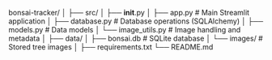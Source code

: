 bonsai-tracker/
│
├── src/
│   ├── __init__.py
│   ├── app.py           # Main Streamlit application
│   ├── database.py      # Database operations (SQLAlchemy)
│   ├── models.py        # Data models
│   └── image_utils.py   # Image handling and metadata
│
├── data/
│   ├── bonsai.db        # SQLite database
│   └── images/          # Stored tree images
│
├── requirements.txt
└── README.md
